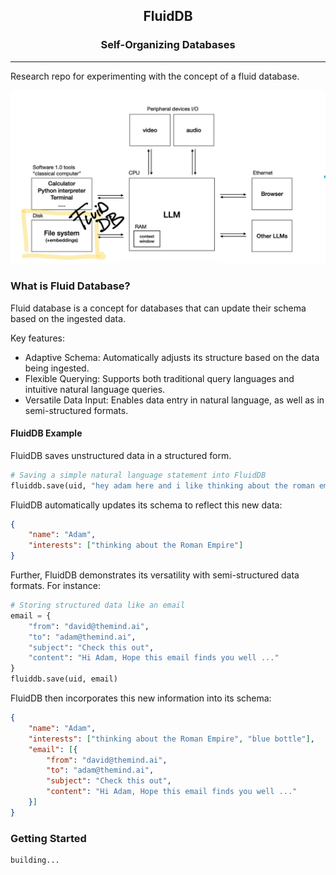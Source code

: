 <h2 align="center">
  FluidDB
</h2>
<h3 align="center">
  Self-Organizing Databases
</h3>

---
Research repo for experimenting with the concept of a fluid database.

![llm-os](./assets/llm-os.jpeg)

### What is Fluid Database?

Fluid database is a concept for databases that can update their schema based on the ingested data.

Key features:
- Adaptive Schema: Automatically adjusts its structure based on the data being ingested.
- Flexible Querying: Supports both traditional query languages and intuitive natural language queries.
- Versatile Data Input: Enables data entry in natural language, as well as in semi-structured formats.

#### FluidDB Example

FluidDB saves unstructured data in a structured form.
```py
# Saving a simple natural language statement into FluidDB
fluiddb.save(uid, "hey adam here and i like thinking about the roman empire")
```
FluidDB automatically updates its schema to reflect this new data:
```json
{
    "name": "Adam",
    "interests": ["thinking about the Roman Empire"]
}
```

Further, FluidDB demonstrates its versatility with semi-structured data formats. For instance:

```py
# Storing structured data like an email
email = {
    "from": "david@themind.ai",
    "to": "adam@themind.ai",
    "subject": "Check this out",
    "content": "Hi Adam, Hope this email finds you well ..."
}
fluiddb.save(uid, email)
```
FluidDB then incorporates this new information into its schema:
```json
{
    "name": "Adam",
    "interests": ["thinking about the Roman Empire", "blue bottle"],
    "email": [{
        "from": "david@themind.ai",
        "to": "adam@themind.ai",
        "subject": "Check this out",
        "content": "Hi Adam, Hope this email finds you well ..."
    }]
}
```

### Getting Started

```bash
building...
```
